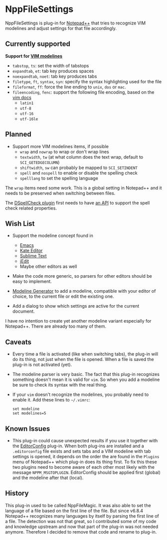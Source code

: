 NppFileSettings
===============

NppFileSettings is plug-in for [Notepad++](https://notepad-plus-plus.org/)
that tries to recognize VIM modelines and adjust settings for that file accordingly.


Currently supported
-------------------

**Support for [VIM modelines](http://vim.wikia.com/wiki/Modeline_magic)**

- `tabstop`, `ts`: set the width of tabstops
- `expandtab`, `et`: tab key produces spaces
- `noexpandtab`, `noet`: tab key produces tabs
- `filetype`, `ft`, `syntax`, `syn`: specify the syntax highlighting used for the file
- `fileformat`, `ff`: force the line ending to `unix`, `dos` or `mac`.
- `fileencoding`, `fenc`: support the following file encoding, based on the [vim docs](https://vimdoc.sourceforge.net/htmldoc/mbyte.html#mbyte-encoding)
  - `latin1`
  - `utf-8`
  - `utf-16`
  - `utf-16le`


Planned
-------

* Support more VIM modelines items, if possible
  - `wrap` and `nowrap` to wrap or don't wrap lines
  - `textwidth`, `tw` (at what column does the text wrap, default to `SCI_GETEDGECOLUMN`)
  - `shiftwidth`, `sw` can probably be mapped to `SCI_SETINDENT`
  - `spell` and `nospell` to enable or disable the spelling check
  - `spelllang` to set the spelling language

The `wrap` items need some work. This is a global setting in Notepad++ and
it needs to be preserved when switching between files.

The [DSpellCheck plugin](https://github.com/Predelnik/DSpellCheck) first needs to have
[an API](https://github.com/Predelnik/DSpellCheck/issues/309) to support the spell check
related properties.


Wish List
---------

* Support the modeline concept found in
  - [Emacs](http://www.gnu.org/software/emacs/manual/html_node/emacs/Specifying-File-Variables.html)
  - [Kate Editor](http://kate-editor.org/2006/02/09/kate-modelines/)
  - [Sublime Text](https://github.com/SublimeText/Modelines)
  - [jEdit](http://www.jedit.org/users-guide/buffer-local.html)
  - Maybe other editors as well

* Make the code more generic, so parsers for other editors should be easy
  to implement.

* [Modeline Generator](https://www.wireshark.org/tools/modelines.html)
  to add a modeline, compatible with your editor of choice,
  to the current file or edit the existing one.

* Add a dialog to show which settings are active for the current document.

I have no intention to create yet another modeline variant especially for
Notepad++. There are already too many of them.


Caveats
-------

* Every time a file is activated (like when switching tabs), the plug-in
  will do its thing, not just when the file is opened. When a file is saved
  the plug-in is not activated (yet).

* The modeline parser is very basic. The fact that this plug-in recognizes
  something doesn't mean it is valid for `vim`. So when you add a modeline
  be sure to check its syntax with the real thing.

* If your `vim` doesn't recognize the modelines, you probably need to enable it.
  Add these lines to `~/.vimrc`:

  ```vim
  set modeline
  set modelines=5
  ```


Known Issues
------------

* This plug-in could cause unexpected results if you use it together with
  the [EditorConfig](http://editorconfig.org/) plug-in. When both plug-ins
  are installed and a `.editorconfig` file exists and sets tabs and a VIM
  modeline with tab settings is opened, it depends on the order the are
  found in the `Plugins` menu of Notepad++ which plug-in does its thing
  first. To fix this these two plugins need to become aware of each other
  most likely with the message `NPPM_MSGTOPLUGIN`. EditorConfig should be
  applied first (global) and the modeline after that (local).


History
-------

This plug-in used to be called NppFileMagic. It was also able to set the
language of a file based on the first line of the file. But since v6.8.4 Notepad++
recognizes many languages by itself by parsing the first line of a file. The
detection was not that great, so I contributed some of my code and knowledge
upstream and now that part of the plug-in was not needed anymore. Therefore I
decided to remove that code and rename to plug-in.

